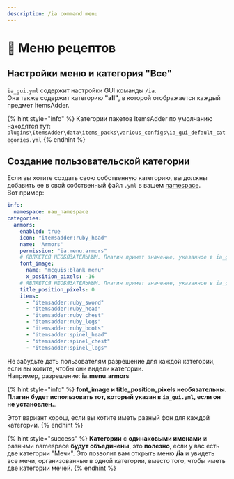 ```yaml
---
description: /ia command menu
---
```


# 📃 Меню рецептов

## Настройки меню и категория "Все"

`ia_gui.yml` содержит настройки GUI команды `/ia`.\
Она также содержит категорию **"all"**, в которой отображается каждый предмет ItemsAdder.

{% hint style="info" %}
Категории пакетов ItemsAdder по умолчанию находятся тут: `plugins\ItemsAdder\data\items_packs\various_configs\ia_gui_default_categories.yml`
{% endhint %}

## Создание пользовательской категории

Если вы хотите создать свою собственную категорию, вы должны добавить ее в свой собственный файл `.yml` в вашем [namespace](adding-content/basic-concepts/namespace/).\
Вот пример:

```yaml
info:
  namespace: ваш_namespace
categories:
  armors:
    enabled: true
    icon: "itemsadder:ruby_head"
    name: 'Armors'
    permission: "ia.menu.armors"
    # ЯВЛЯЕТСЯ НЕОБЯЗАТЕЛЬНЫМ. Плагин примет значение, указанное в ia_gui.yml, если оно не задано.
    font_image:
      name: "mcguis:blank_menu"
      x_position_pixels: -16
    # ЯВЛЯЕТСЯ НЕОБЯЗАТЕЛЬНЫМ. Плагин примет значение, указанное в ia_gui.yml, если оно не задано.
    title_position_pixels: 0
    items:
      - "itemsadder:ruby_sword"
      - "itemsadder:ruby_head"
      - "itemsadder:ruby_chest"
      - "itemsadder:ruby_legs"
      - "itemsadder:ruby_boots"
      - "itemsadder:spinel_head"
      - "itemsadder:spinel_chest"
      - "itemsadder:spinel_legs"
```

Не забудьте дать пользователям разрешение для каждой категории, если вы хотите, чтобы они видели категории.\
Например, разрешение: **ia.menu.armors**

{% hint style="info" %}
**font\_image и title\_position\_pixels необязательны.**\
**Плагин будет использовать тот, который указан в `ia_gui.yml`, если он не установлен.**.

Этот вариант хорош, если вы хотите иметь разный фон для каждой категории.
{% endhint %}

{% hint style="success" %}
**Категории** с **одинаковыми именами** и разными namespace **будут объединены**, это **полезно**, если у вас есть две категории "Мечи". Это позволит вам открыть меню **/ia** и увидеть все мечи, организованные в одной категории, вместо того, чтобы иметь две категории мечей.
{% endhint %}

